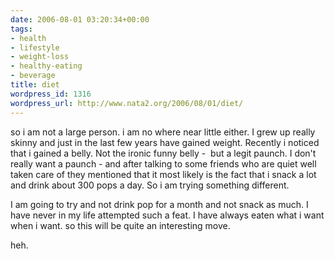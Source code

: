 ```yaml
---
date: 2006-08-01 03:20:34+00:00
tags:
- health
- lifestyle
- weight-loss
- healthy-eating
- beverage
title: diet
wordpress_id: 1316
wordpress_url: http://www.nata2.org/2006/08/01/diet/
---
```


so i am not a large person. i am no where near little either. I grew up really skinny and just in the last few years have gained weight. Recently i noticed that i gained a belly. Not the ironic funny belly -  but a legit paunch. I don't really want a paunch - and after talking to some friends who are quiet well taken care of they mentioned that it most likely is the fact that i snack a lot and drink about 300 pops a day. So i am trying something different.

I am going to try and not drink pop for a month and not snack as much. I have never in my life attempted such a feat. I have always eaten what i want when i want. so this will be quite an interesting move.

heh.